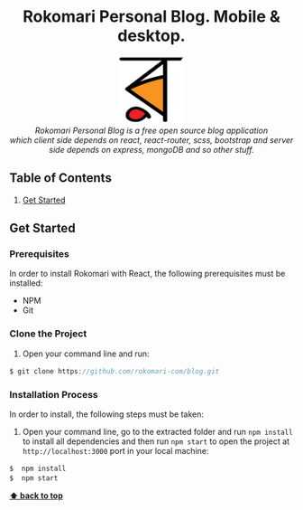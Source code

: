 <h1 align="center">Rokomari Personal Blog. Mobile & desktop.</h1>

<p align="center">
  <img src="./src/assets/images/rokomari.jpg" alt="rokomari-logo" width="120px" height="120px"/>
  <br>
  <i>Rokomari Personal Blog is a free open source blog application
    <br> which client side depends on react, react-router, scss, bootstrap and server side depends on express, mongoDB and so other stuff.</i>
  <br>
</p>

## Table of Contents

1. [Get Started](#get-started)

## Get Started
### Prerequisites
In order to install Rokomari with React, the following prerequisites must be installed:
 - NPM 
 - Git

### Clone the Project
1. Open your command line and run:
```js
$ git clone https://github.com/rokomari-com/blog.git
```

### Installation Process
In order to install, the following steps must be taken:

1. Open your command line, go to the extracted folder and run `npm install` to install all dependencies and then run `npm start` to open the project at `http://localhost:3000` port in your local machine:
```js
$  npm install
$  npm start
```
**[⬆ back to top](#table-of-contents)**